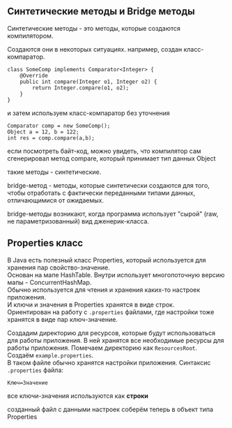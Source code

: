 ## Синтетические методы и Bridge методы

Синтетические методы - это методы, которые создаются компилятором.

Создаются они в некоторых ситуациях.
например, создан класс-компаратор.

    class SomeComp implements Comparator<Integer> {
        @Override
        public int compare(Integer o1, Integer o2) {
            return Integer.compare(o1, o2);
        }
    }
    
и затем используем класс-компаратор без уточнения

    Comparator comp = new SomeComp();
    Object a = 12, b = 122;
    int res = comp.compare(a,b);
    
если посмотреть байт-код, можно увидеть, что компилятор сам сгенерировал метод compare, который принимает тип данных 
Object

такие методы - синтетические.

bridge-метод - методы, которые синтетически создаются для того, чтобы отработать с фактически переданными типами 
данных, отличающимися от ожидаемых.

bridge-методы возникают, когда программа использует "сырой" (raw, не параметризованный) вид дженерик-класса.

## Properties класс

В Java есть полезный класс Properties, который используется для хранения пар свойство-значение.  
Основан на мапе HashTable. Внутри использует многопоточную версию мапы - ConcurrentHashMap.  
Обычно используется для чтения и хранения каких-то настроек приложения.  
И ключи и значения в Properties хранятся в виде строк.  
Ориентирован на работу с `.properties` файлами, где настройки тоже хранятся в виде пар ключ-значение.

Создадим директорию для ресурсов, которые будут использоваться для работы приложения.
В ней хранятся все необходимые ресурсы для работы приложения.
Помечаем директорию как `ResourcesRoot`.  
Создаём `example.properties`.  
В таком файле обычно хранятся настройки приложения.
Синтаксис `.properties` файла:

    Ключ=Значение
    
все ключи-значения используются как **строки**

созданный файл с данными настроек соберём теперь в объект типа Properties